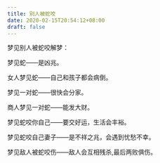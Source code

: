 ```yaml
---
title: 别人被蛇咬
date: 2020-02-15T20:54:12+08:00
draft: false
---
```


梦见别人被蛇咬解梦：


梦见蛇——是凶兆。




女人梦见蛇——自己和孩子都会病倒。




梦见一对蛇——很快会分家。




商人梦见一对蛇——能发大财。




梦见蛇咬你自己——要交好运，生活会丰裕。




梦见蛇咬自己妻子——是不祥之兆，会遇到忧愁不幸。




梦见敌人被蛇咬伤——敌人会互相残杀,最后两败俱伤。


